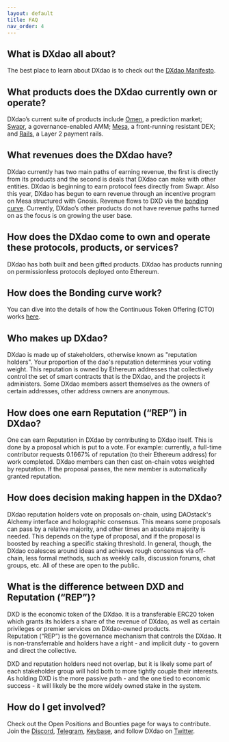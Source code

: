 ```yaml
---
layout: default
title: FAQ
nav_order: 4
---
```

## What is DXdao all about?

The best place to learn about DXdao is to check out the [DXdao Manifesto](https://dxdao.eth.link/#/manifesto).

## What products does the DXdao currently own or operate?

DXdao’s current suite of products include [Omen](https://omen.eth.link/), a prediction market; [Swapr](https://swapr.eth.link/), a governance-enabled AMM; [Mesa](https://mesa.eth.link/), a front-running resistant DEX; and [Rails](https://rails.eth.link/), a Layer 2 payment rails.

## What revenues does the DXdao have?

DXdao currently has two main paths of earning revenue, the first is directly from its products and the second is deals that DXdao can make with other entities. DXdao is beginning to earn protocol fees directly from Swapr. Also this year, DXdao has begun to earn revenue through an incentive program on Mesa structured with Gnosis. Revenue flows to DXD via the [bonding curve](https://dxtrust.eth.link/#/). Currently, DXdao’s other products do not have revenue paths turned on as the focus is on growing the user base.

## How does the DXdao come to own and operate these protocols, products, or services?

DXdao has both built and been gifted products. DXdao has products running on permissionless protocols deployed onto Ethereum.

## How does the Bonding curve work?

You can dive into the details of how the Continuous Token Offering (CTO) works [here](https://github.com/levelkdev/openraise-dapp/blob/master/docs/ContinuousOrganization.md).

## Who makes up DXdao?

DXdao is made up of stakeholders, otherwise known as "reputation holders". Your proportion of the dao's reputation determines your voting weight. This reputation is owned by Ethereum addresses that collectively control the set of smart contracts that is the DXdao, and the projects it administers. Some DXdao members assert themselves as the owners of certain addresses, other address owners are anonymous.

## How does one earn Reputation (“REP”) in DXdao?

One can earn Reputation in DXdao by contributing to DXdao itself. This is done by a proposal which is put to a vote. For example: currently, a full-time contributor requests 0.1667% of reputation (to their Ethereum address) for work completed. DXdao members can then cast on-chain votes weighted by reputation. If the proposal passes, the new member is automatically granted reputation.

## How does decision making happen in the DXdao?

DXdao reputation holders vote on proposals on-chain, using DAOstack's Alchemy interface and holographic consensus. This means some proposals can pass by a relative majority, and other times an absolute majority is needed. This depends on the type of proposal, and if the proposal is boosted by reaching a specific staking threshold. In general, though, the DXdao coalesces around ideas and achieves rough consensus via off-chain, less formal methods, such as weekly calls, discussion forums, chat groups, etc. All of these are open to the public.

## What is the difference between DXD and Reputation (“REP”)?

DXD is the economic token of the DXdao. It is a transferable ERC20 token which grants its holders a share of the revenue of DXdao, as well as certain privileges or premier services on DXdao-owned products.  
Reputation (“REP”) is the governance mechanism that controls the DXdao. It is non-transferrable and holders have a right - and implicit duty - to govern and direct the collective.  
  
DXD and reputation holders need not overlap, but it is likely some part of each stakeholder group will hold both to more tightly couple their interests. As holding DXD is the more passive path - and the one tied to economic success - it will likely be the more widely owned stake in the system.

## How do I get involved?

Check out the Open Positions and Bounties page for ways to contribute. Join the [Discord](https://discord.gg/4QXEJQkvHH), [Telegram](https://t.me/dxDAO), [Keybase](https://keybase.io/team/dx_dao), and follow DXdao on [Twitter](https://twitter.com/Dxdao_).